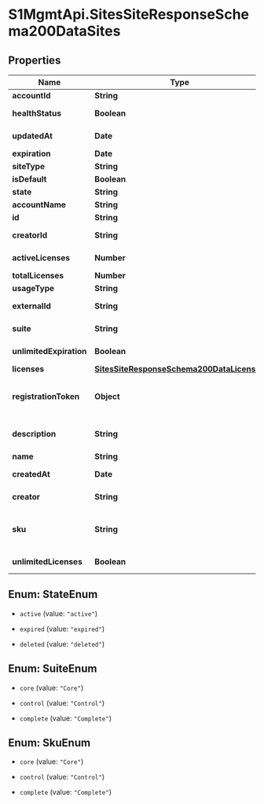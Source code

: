# S1MgmtApi.SitesSiteResponseSchema200DataSites

## Properties
Name | Type | Description | Notes
------------ | ------------- | ------------- | -------------
**accountId** | **String** | Account id | [optional] 
**healthStatus** | **Boolean** | Obsolete. Always true | [optional] 
**updatedAt** | **Date** | Timestamp of last update | [optional] 
**expiration** | **Date** | Expiration | [optional] 
**siteType** | **String** | Site type | [optional] 
**isDefault** | **Boolean** | Is default | [optional] 
**state** | **String** | Site state | [optional] 
**accountName** | **String** | Account name | [optional] 
**id** | **String** | Site ID | [optional] 
**creatorId** | **String** | Id of the creating user | [optional] 
**activeLicenses** | **Number** | Number of active licenses for the site | [optional] 
**totalLicenses** | **Number** | Total licenses | [optional] 
**usageType** | **String** | Usage type | [optional] 
**externalId** | **String** | Id of CRM external system | [optional] 
**suite** | **String** | [DEPRECATED] Use sku instead | [optional] 
**unlimitedExpiration** | **Boolean** | The site does not expire | [optional] 
**licenses** | [**SitesSiteResponseSchema200DataLicenses**](SitesSiteResponseSchema200DataLicenses.md) |  | [optional] 
**registrationToken** | **Object** | [DEPRECATED] token generation in dedicated endpoint - /sites/<site_id>/token | [optional] 
**description** | **String** | The user-defined description for the Site | [optional] 
**name** | **String** | Name | [optional] 
**createdAt** | **Date** | Timestamp of site creation | [optional] 
**creator** | **String** | Full name of the creating user | [optional] 
**sku** | **String** | [DEPRECATED] The sku of product features active for this site | [optional] 
**unlimitedLicenses** | **Boolean** | Site licenses unlimited | [optional] 


<a name="StateEnum"></a>
## Enum: StateEnum


* `active` (value: `"active"`)

* `expired` (value: `"expired"`)

* `deleted` (value: `"deleted"`)




<a name="SuiteEnum"></a>
## Enum: SuiteEnum


* `core` (value: `"Core"`)

* `control` (value: `"Control"`)

* `complete` (value: `"Complete"`)




<a name="SkuEnum"></a>
## Enum: SkuEnum


* `core` (value: `"Core"`)

* `control` (value: `"Control"`)

* `complete` (value: `"Complete"`)




